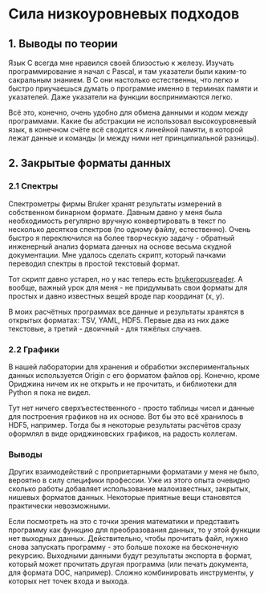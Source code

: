 # Сила низкоуровневых подходов

## 1. Выводы по теории
Язык C всегда мне нравился своей близостью к железу.
Изучать программирование я начал с Pascal,
и там указатели были каким-то сакральным знанием.
В C они настолько естественны, что легко и быстро приучаешься думать
о программе именно в терминах памяти и указателей.
Даже указатели на функции воспринимаются легко.

Всё это, конечно, очень удобно для обмена данными и кодом между программами.
Какие бы абстракции не использовал высокоуровневый язык,
в конечном счёте всё сводится к линейной памяти,
в которой лежат данные и команды (и между ними нет принципиальной разницы).


## 2. Закрытые форматы данных

### 2.1 Спектры
Спектрометры фирмы Bruker хранят результаты измерений
в собственном бинарном формате.
Давным давно у меня была необходимость регулярно вручную конвертировать
в текст по несколько десятков спектров (по одному файлу, естественно).
Очень быстро я переключился на более творческую задачу -
обратный инженерный анализ формата данных
на основе весьма скудной документации.
Мне удалось сделать скрипт, который пачками переводил спектры
в простой текстовый формат.

Тот скрипт давно устарел, но у нас теперь есть
[brukeropusreader](https://github.com/qedsoftware/brukeropusreader).
А вообще, важный урок для меня - не придумывать свои форматы
для простых и давно известных вещей вроде пар координат (x, y).

В моих расчётных программах все данные и результаты хранятся
в открытых форматах: TSV, YAML, HDF5.
Первые два из них даже текстовые, а третий - двоичный - для тяжёлых случаев.


### 2.2 Графики
В нашей лаборатории для хранения и обработки экспериментальных данных
используется Origin с его форматом файлов opj.
Конечно, кроме Ориджина ничем их не открыть и не прочитать,
и библиотеки для Python я пока не видел.

Тут нет ничего сверхъестественного - просто таблицы чисел и данные
для построения графиков на их основе.
Вот бы это всё хранилось в HDF5, например.
Тогда бы я некоторые результаты расчётов сразу оформлял в виде
ориджиновских графиков, на радость коллегам.


### Выводы
Других взаимодействий с проприетарными форматами у меня не было,
вероятно в силу специфики профессии.
Уже из этого опыта очевидно сколько работы добавляет использование
малоизвестных, закрытых, нишевых форматов данных.
Некоторые приятные вещи становятся практически невозможными.

Если посмотреть на это с точки зрения математики
и представить программу как функцию для преобразования данных,
то у этой функции нет выходных данных.
Действительно, чтобы прочитать файл, нужно снова запускать программу -
это больше похоже на бесконечную рекурсию.
Выходными данными будут результаты экспорта в формат,
который может прочитать другая программа
(или печать документа, для формата DOC, например).
Сложно комбинировать инструменты, у которых нет точек входа и выхода.
